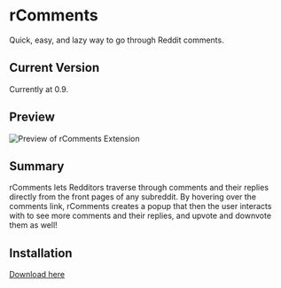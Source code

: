 rComments
=========

Quick, easy, and lazy way to go through Reddit comments.

## Current Version
Currently at 0.9.

## Preview
![Preview of rComments Extension](http://i.imgur.com/eCCXXrm.gif)

## Summary
rComments lets Redditors traverse through comments and their replies directly from the front pages of any subreddit. By hovering over the comments link, rComments creates a popup that then the user interacts with to see more comments and their replies, and upvote and downvote them as well! 

## Installation
[Download here](http://iampueroo.github.io/rComments/)
